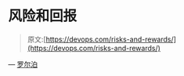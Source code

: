 # 风险和回报

> 原文:[https://devops.com/risks-and-rewards/](https://devops.com/risks-and-rewards/)

— [罗尔泊](https://devops.com/author/breselman/)
